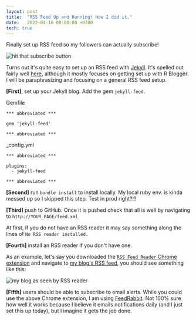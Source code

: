 ```yaml
---
layout: post  
title:  "RSS Feed Up and Running! How I did it."
date:   2022-04-16 00:00:00 +0700   
tech: true
---
```


Finally set up RSS feed so my followers can actually subscribe!

![hit that subscribe button](https://media.giphy.com/media/73oSygWJFG9K1ha75z/giphy.gif)

Turns out it's quite easy to set up an RSS feed with [Jekyll](https://jekyllrb.com/). It's spelled out fairly well [here](https://www.r-bloggers.com/2019/12/creating-an-rss-feed-to-add-your-jekyll-github-pages-blog-to-r-bloggers/), although it mostly focuses on getting set up with R Blogger. I will be paraphrasizing and focusing on a general RSS feed setup.

**[First]**, set up your Jekyll blog. Add the gem `jekyll-feed`.

Gemfile
```
*** abbreviated ***

gem 'jekyll-feed'

*** abbreviated ***
```

_config.yml
```
*** abbreviated ***

plugins:
  - jekyll-feed

*** abbreviated ***
```

**[Second]** run `bundle install` to install locally. My local ruby env. is kinda messed up so I skipped this step. Test in prod right?!?

**[Third]** push to GitHub. Once it is pushed check that all is well by navigating to `http://YOUR_PAGE/feed.xml`

At first, if you do not have an RSS reader it may say something along the lines of `No RSS reader installed.`

**[Fourth]** install an RSS reader if you don't have one.

As an example, let's say you downloaded the [`RSS Feed Reader` Chrome extension](https://chrome.google.com/webstore/detail/rss-feed-reader/pnjaodmkngahhkoihejjehlcdlnohgmp?hl=en) and navigate to [my blog's RSS feed](https://robdurst.com/feed.xml), you should see something like this:

![my blog as seen by RSS reader](https://imgur.com/TVkFevR.png)

**[Fifth]** users should be able to subscribe to email alerts. While you could use the above Chrome extension, I am using [FeedRabbit](feedrabbit.com). Not 100% sure how well it works because I believe it emails notifications daily (and I just set this up today), but I imagine it gets the job done.
